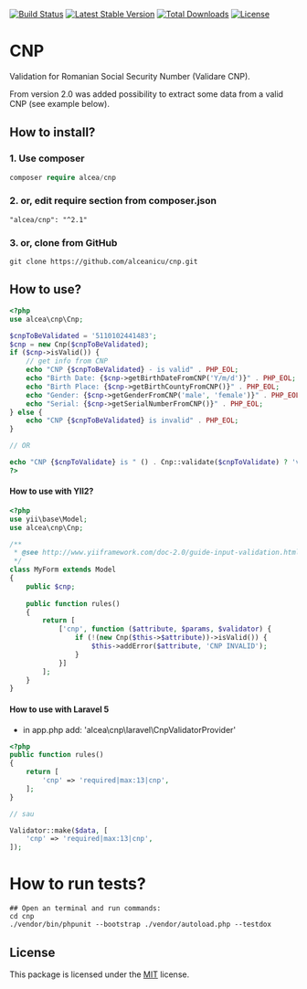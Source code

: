 [![Build Status](https://travis-ci.org/alceanicu/cnp.svg?branch=master)](https://travis-ci.org/alceanicu/cnp) [![Latest Stable Version](https://poser.pugx.org/alcea/cnp/v/stable.svg)](https://packagist.org/packages/alcea/cnp) [![Total Downloads](https://poser.pugx.org/alcea/cnp/downloads.svg)](https://packagist.org/packages/alcea/cnp) [![License](https://poser.pugx.org/alcea/cnp/license.svg)](https://packagist.org/packages/alcea/cnp)

# CNP
Validation for Romanian Social Security Number (Validare CNP).

From version 2.0 was added possibility to extract some data from a valid CNP (see example below).

## How to install?

### 1. Use composer
```php
composer require alcea/cnp
```

### 2. or, edit require section from composer.json
```
"alcea/cnp": "^2.1"
```

### 3. or, clone from GitHub
```
git clone https://github.com/alceanicu/cnp.git
```

## How to use?

```php
<?php
use alcea\cnp\Cnp;

$cnpToBeValidated = '5110102441483';
$cnp = new Cnp($cnpToBeValidated);
if ($cnp->isValid()) {
    // get info from CNP
    echo "CNP {$cnpToBeValidated} - is valid" . PHP_EOL;
    echo "Birth Date: {$cnp->getBirthDateFromCNP('Y/m/d')}" . PHP_EOL;
    echo "Birth Place: {$cnp->getBirthCountyFromCNP()}" . PHP_EOL;
    echo "Gender: {$cnp->getGenderFromCNP('male', 'female')}" . PHP_EOL;
    echo "Serial: {$cnp->getSerialNumberFromCNP()}" . PHP_EOL;
} else {
    echo "CNP {$cnpToBeValidated} is invalid" . PHP_EOL;
}

// OR

echo "CNP {$cnpToValidate} is " () . Cnp::validate($cnpToValidate) ? 'valid' : 'invalid';
?>
```
#### How to use with YII2?

```php
<?php
use yii\base\Model;
use alcea\cnp\Cnp;

/**
 * @see http://www.yiiframework.com/doc-2.0/guide-input-validation.html#creating-validators
 */
class MyForm extends Model
{
    public $cnp;
    
    public function rules()
    {
        return [
            ['cnp', function ($attribute, $params, $validator) {
                if (!(new Cnp($this->$attribute))->isValid()) {
                    $this->addError($attribute, 'CNP INVALID');
                }
            }]
        ];
    }
}
```

#### How to use with Laravel 5

- in app.php add: 'alcea\cnp\laravel\CnpValidatorProvider'

```php
<?php
public function rules()
{
    return [
        'cnp' => 'required|max:13|cnp',
    ];
}

// sau 

Validator::make($data, [
    'cnp' => 'required|max:13|cnp',
]);
```

# How to run tests?
```
## Open an terminal and run commands:
cd cnp
./vendor/bin/phpunit --bootstrap ./vendor/autoload.php --testdox
```


## License

This package is licensed under the [MIT](http://opensource.org/licenses/MIT) license.

